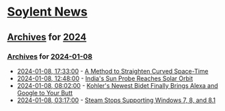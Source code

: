 # [Soylent News](../../../README.md)

## [Archives](../../index.md) for [2024](../index.md)

### [Archives](../../index.md) for [2024-01-08](index.md)

* [2024-01-08, 17:33:00](https://soylentnews.org/article.pl?sid=24/01/07/2216214&from=rss) - [A Method to Straighten Curved Space-Time](https://soylentnews.org/article.pl?sid=24/01/07/2216214&from=rss)
* [2024-01-08, 12:48:00](https://soylentnews.org/article.pl?sid=24/01/07/150249&from=rss) - [India's Sun Probe Reaches Solar Orbit](https://soylentnews.org/article.pl?sid=24/01/07/150249&from=rss)
* [2024-01-08, 08:02:00](https://soylentnews.org/article.pl?sid=24/01/07/050204&from=rss) - [Kohler's Newest Bidet Finally Brings Alexa and Google to Your Butt](https://soylentnews.org/article.pl?sid=24/01/07/050204&from=rss)
* [2024-01-08, 03:17:00](https://soylentnews.org/article.pl?sid=24/01/07/0445242&from=rss) - [Steam Stops Supporting Windows 7, 8, and 8.1](https://soylentnews.org/article.pl?sid=24/01/07/0445242&from=rss)
